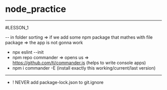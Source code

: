 # node_practice

---
#LESSON_1

-- in folder sorting => if we add some npm package that mathes with file package
 => the app is not gonna work
 - npx eslint --init
 - npm repo commander => opens us => https://github.com/tj/commander.js (helps to write console apps)
 - npm i commander -E (install exactly this working/current/last version)
--- 
 - ! NEVER add package-lock.json to git.ignore